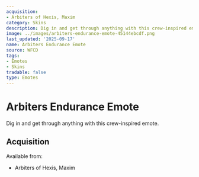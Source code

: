 ```yaml
---
acquisition:
- Arbiters of Hexis, Maxim
category: Skins
description: Dig in and get through anything with this crew-inspired emote.
image: ../images/arbiters-endurance-emote-45144ebcdf.png
last_updated: '2025-09-17'
name: Arbiters Endurance Emote
source: WFCD
tags:
- Emotes
- Skins
tradable: false
type: Emotes
---
```


# Arbiters Endurance Emote

Dig in and get through anything with this crew-inspired emote.

## Acquisition

Available from:
- Arbiters of Hexis, Maxim

